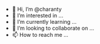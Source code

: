 - 👋 Hi, I’m @charanty
- 👀 I’m interested in ...
- 🌱 I’m currently learning ...
- 💞️ I’m looking to collaborate on ...
- 📫 How to reach me ...

<!---
charanty/charanty is a ✨ special ✨ repository because its `README.md` (this file) appears on your GitHub profile.
You can click the Preview link to take a look at your changes.
--->
